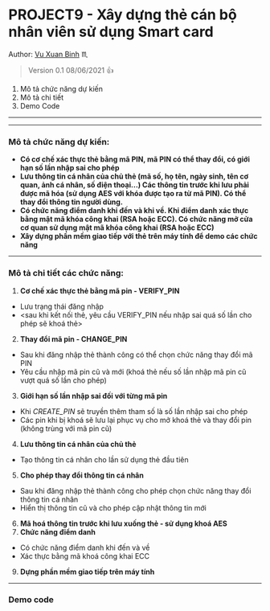 # PROJECT9 - Xây dựng thẻ cán bộ nhân viên sử dụng Smart card
Author: [Vu Xuan Binh](http://facebook.com/xuanbinh.vu.6464) :scorpius:	
> Version 0.1 08/06/2021 :+1:
1. Mô tả chức năng dự kiến
2. Mô tả chi tiết
3. Demo Code
***
***
### Mô tả chức năng dự kiến: 
* **Có cơ chế xác thực thẻ bằng mã PIN, mã PIN có thể thay đổi, có giới hạn số lần nhập sai cho phép**
* **Lưu thông tin cá nhân của chủ thẻ (mã số, họ tên, ngày sinh, tên cơ quan, ảnh cá nhân, số điện thoại…) Các thông tin trước khi lưu phải được mã hóa (sử dụng AES với khóa được tạo ra từ mã PIN). Có thể thay đổi thông tin người dùng.**
* **Có chức năng điểm danh khi đến và khi về. Khi điểm danh xác thực bằng mật mã khóa công khai (RSA hoặc ECC). Có chức năng mở cửa cơ quan sử dụng mật mã khóa công khai (RSA hoặc ECC)**
* **Xây dựng phần mềm giao tiếp với thẻ trên máy tính để demo các chức năng**
---
### Mô tả chi tiết các chức năng:
1. **Cơ chế xác thực thẻ bằng mã pin - VERIFY_PIN**
  * Lưu trạng thái đăng nhập
  * <sau khi kết nối thẻ, yêu cầu VERIFY_PIN nếu nhập sai quá số lần cho phép sẽ khoá thẻ>
2. **Thay đổi mã pin - CHANGE_PIN**
  * Sau khi đăng nhập thẻ thành công có thể chọn chức năng thay đổi mã PIN
  * Yêu cầu nhập mã pin cũ và mới (khoá thẻ nếu số lần nhập mã pin cũ vượt quá số lần cho phép)
3. **Giới hạn số lần nhập sai đối với từng mã pin**
  * Khi *CREATE_PIN* sẽ truyền thêm tham số là số lần nhập sai cho phép
  * Các pin khi bị khoá sẽ lưu lại phục vụ cho mở khoá thẻ và thay đổi pin (không trùng với mã pin cũ)
4. **Lưu thông tin cá nhân của chủ thẻ**
  * Tạo thông tin cá nhân cho lần sử dụng thẻ đầu tiên
5. **Cho phép thay đổi thông tin cá nhân**
  * Sau khi đăng nhập thẻ thành công cho phép chọn chức năng thay đổi thông tin cá nhân
  * Hiển thị thông tin cũ và cho phép cập nhật thông tin mới
6. **Mã hoá thông tin trước khi lưu xuống thẻ -  sử dụng khoá AES**
7. **Chức năng điểm danh**
 * Có chức năng điểm danh khi đến và về
 * Xác thực bằng mã khoá công khai ECC
9. **Dựng phần mềm giao tiếp trên máy tính**
---
### Demo code


